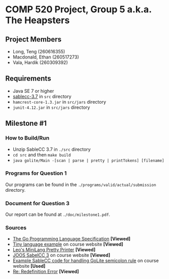 # COMP 520 Project, Group 5 a.k.a. The Heapsters

## Project Members

* Long, Teng (260616355)
* Macdonald, Ethan (260517273)
* Vala, Hardik (260309392)

## Requirements

* Java SE 7 or higher
* [sablecc-3.7](http://www.sablecc.org/) in `src` directory
* `hamcrest-core-1.3.jar` in `src/jars` directory
* `junit-4.12.jar` in `src/jars` directory 

## Milestone #1

### How to Build/Run

* Unzip SableCC 3.7 in `./src` directory
* `cd src` and then `make build`
* `java golite/Main -[scan | parse | pretty | printTokens] [filename]`

### Programs for Question 1

Our programs can be found in the `./programs/valid/actual/submission` directory.

### Document for Question 3

Our report can be found at `./doc/milestone1.pdf`.

### Sources

* [The Go Programming Language Specification](https://golang.org/ref/spec) **[Viewed]**
* [Tiny language example](http://www.sable.mcgill.ca/~hendren/520/2016/tiny/) on course website **[Viewed]**
* [Leo's MiniLang Pretty Printer](https://github.com/leo-teng-long/minipart2/blob/master/src/mini/PrettyPrinter.java) **[Viewed]**
* [JOOS SabelCC 3](http://www.sable.mcgill.ca/~hendren/520/2016/joos/jjoos-scc-3/) on course website **[Viewed]**
* [Example SableCC code for handling GoLite semicolon rule](http://www.sable.mcgill.ca/~hendren/520/2016/semicolon-test/) on course website **[Used]**
* [Re: Redefinition Error](http://www.sable.mcgill.ca/listarchives/sablecc-list/msg00639.html) **[Viewed]**
